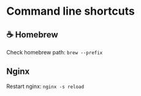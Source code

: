 # Command line shortcuts

## ☕️ Homebrew

Check homebrew path: `brew --prefix`


## Nginx

Restart nginx: `nginx -s reload`
